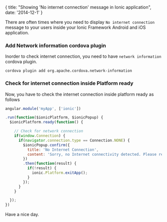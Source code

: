 {
  title: "Showing 'No internet connection' message in Ionic application",
  date: '2014-12-1'
}

There are often times where you need to display `No internet connection`
message to your users inside your Ionic Framework Android and iOS application.

### Add Network information cordova plugin

Inorder to check internet connection, you need to have `network information`
cordova plugin.

```
cordova plugin add org.apache.cordova.network-information
```

### Check for internet connection inside Platform ready

Now, you have to check the internet connection inside platform ready as follows


```javascript
angular.module('myApp', ['ionic'])

.run(function($ionicPlatform, $ionicPopup) {
  $ionicPlatform.ready(function() {

    // Check for network connection
    if(window.Connection) {
      if(navigator.connection.type == Connection.NONE) {
        $ionicPopup.confirm({
          title: 'No Internet Connection',
          content: 'Sorry, no Internet connectivity detected. Please reconnect and try again.'
        })
        .then(function(result) {
          if(!result) {
            ionic.Platform.exitApp();
          }
        });
      }
    }

  });
})
```

Have a nice day.
